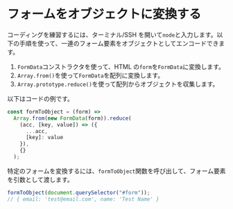 # フォームをオブジェクトに変換する

コーディングを練習するには、ターミナル/SSH を開いて`node`と入力します。以下の手順を使って、一連のフォーム要素をオブジェクトとしてエンコードできます。

1. `FormData`コンストラクタを使って、HTML の`form`を`FormData`に変換します。
2. `Array.from()`を使って`FormData`を配列に変換します。
3. `Array.prototype.reduce()`を使って配列からオブジェクトを収集します。

以下はコードの例です。

```js
const formToObject = (form) =>
  Array.from(new FormData(form)).reduce(
    (acc, [key, value]) => ({
      ...acc,
      [key]: value
    }),
    {}
  );
```

特定のフォームを変換するには、`formToObject`関数を呼び出して、フォーム要素を引数として渡します。

```js
formToObject(document.querySelector("#form"));
// { email: 'test@email.com', name: 'Test Name' }
```
